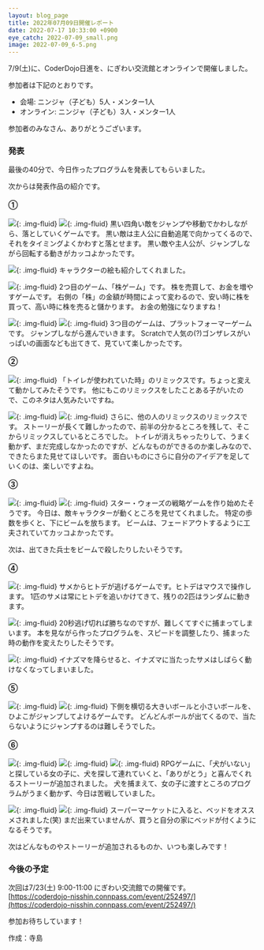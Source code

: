 ```yaml
---
layout: blog_page
title: 2022年07月09日開催レポート
date: 2022-07-17 10:33:00 +0900
eye_catch: 2022-07-09_small.png
image: 2022-07-09_6-5.png
---
```


7/9(土)に、CoderDojo日進を、にぎわい交流館とオンラインで開催しました。

参加者は下記のとおりです。
* 会場: ニンジャ（子ども）5人・メンター1人
* オンライン: ニンジャ（子ども）3人・メンター1人

参加者のみなさん、ありがとうございます。

### 発表
最後の40分で、今日作ったプログラムを発表してもらいました。

次からは発表作品の紹介です。

#### &#9312;

![](/assets/img/2022-07-09_1-1.png){: .img-fluid}
![](/assets/img/2022-07-09_1-2.png){: .img-fluid}
黒い四角い敵をジャンプや移動でかわしながら、落としていくゲームです。
黒い敵は主人公に自動追尾で向かってくるので、それをタイミングよくかわすと落とせます。
黒い敵や主人公が、ジャンプしながら回転する動きがカッコよかったです。

![](/assets/img/2022-07-09_1-3.png){: .img-fluid}
キャラクターの絵も紹介してくれました。

![](/assets/img/2022-07-09_1-4.png){: .img-fluid}
2つ目のゲーム、「株ゲーム」です。
株を売買して、お金を増やすゲームです。
右側の「株」の金額が時間によって変わるので、安い時に株を買って、高い時に株を売ると儲かります。
お金の勉強になりますね！

![](/assets/img/2022-07-09_1-5.png){: .img-fluid}
![](/assets/img/2022-07-09_1-6.png){: .img-fluid}
3つ目のゲームは、プラットフォーマーゲームです。
ジャンプしながら進んでいきます。
Scratchで人気の(?)ゴンザレスがいっぱいの画面なども出てきて、見ていて楽しかったです。

#### &#9313;

![](/assets/img/2022-07-09_2-1.png){: .img-fluid}
「トイレが使われていた時」のリミックスです。ちょっと変えて動かしてみたそうです。
他にもこのリミックスをしたことある子がいたので、このネタは人気みたいですね。

![](/assets/img/2022-07-09_2-2.png){: .img-fluid}
![](/assets/img/2022-07-09_2-3.png){: .img-fluid}
さらに、他の人のリミックスのリミックスです。
ストーリーが長くて難しかったので、前半の分かるところを残して、そこからリミックスしているところでした。
トイレが消えちゃったりして、うまく動かず、まだ完成しなかったのですが、どんなものができるのか楽しみなので、できたらまた見せてほしいです。
面白いものにさらに自分のアイデアを足していくのは、楽しいですよね。

#### &#9314;

![](/assets/img/2022-07-09_3-1.png){: .img-fluid}
![](/assets/img/2022-07-09_3-2.png){: .img-fluid}
スター・ウォーズの戦略ゲームを作り始めたそうです。
今日は、敵キャラクターが動くところを見せてくれました。
特定の歩数を歩くと、下にビームを放ちます。
ビームは、フェードアウトするように工夫されていてカッコよかったです。

次は、出てきた兵士をビームで殺したりしたいそうです。

#### &#9315;

![](/assets/img/2022-07-09_4-1.png){: .img-fluid}
サメからヒトデが逃げるゲームです。ヒトデはマウスで操作します。
1匹のサメは常にヒトデを追いかけてきて、残りの2匹はランダムに動きます。

![](/assets/img/2022-07-09_4-2.png){: .img-fluid}
20秒逃げ切れば勝ちなのですが、難しくてすぐに捕まってしまいます。
本を見ながら作ったプログラムを、スピードを調整したり、捕まった時の動作を変えたりしたそうです。

![](/assets/img/2022-07-09_4-3.png){: .img-fluid}
イナズマを降らせると、イナズマに当たったサメはしばらく動けなくなってしまいました。

#### &#9316;

![](/assets/img/2022-07-09_5-1.png){: .img-fluid}
![](/assets/img/2022-07-09_5-2.png){: .img-fluid}
下側を横切る大きいボールと小さいボールを、ひよこがジャンプしてよけるゲームです。
どんどんボールが出てくるので、当たらないようにジャンプするのは難しそうでした。

#### &#9317;

![](/assets/img/2022-07-09_6-1.png){: .img-fluid}
![](/assets/img/2022-07-09_6-2.png){: .img-fluid}
![](/assets/img/2022-07-09_6-3.png){: .img-fluid}
RPGゲームに、「犬がいない」と探している女の子に、犬を探して連れていくと、「ありがとう」と喜んでくれるストーリーが追加されました。
犬を捕まえて、女の子に渡すところのプログラムがうまく動かず、今日は苦戦していました。

![](/assets/img/2022-07-09_6-4.png){: .img-fluid}
![](/assets/img/2022-07-09_6-5.png){: .img-fluid}
スーパーマーケットに入ると、ベッドをオススメされました(笑)
まだ出来ていませんが、買うと自分の家にベッドが付くようになるそうです。

次はどんなものやストーリーが追加されるものか、いつも楽しみです！

### 今後の予定
次回は7/23(土) 9:00-11:00 にぎわい交流館での開催です。<br/>
[https://coderdojo-nisshin.connpass.com/event/252497/](https://coderdojo-nisshin.connpass.com/event/252497/)

参加お待ちしています！

作成：寺島
